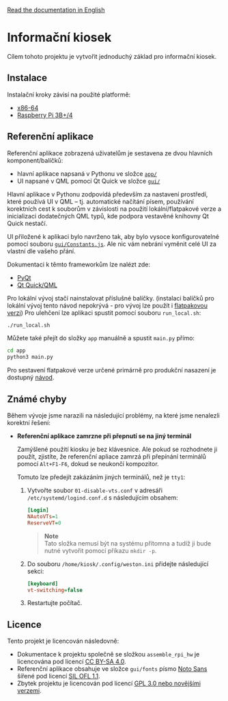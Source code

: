 [Read the documentation in English](README.md)

# Informační kiosek
Cílem tohoto projektu je vytvořit jednoduchý základ pro informační kiosek.

## Instalace
Instalační kroky závisí na použité platformě:
- [x86-64][install-x86-64]
- [Raspberry Pi 3B+/4][install-aarch64]

## Referenční aplikace
Referenční aplikace zobrazená uživatelům je sestavena ze dvou hlavních komponent/balíčků:
- hlavní aplikace napsaná v Pythonu ve složce [`app/`](app/)
- UI napsané v QML pomocí Qt Quick ve složce [`gui/`](gui/)

Hlavní aplikace v Pythonu zodpovídá především za nastavení prostředí, které používá UI v QML &ndash; tj. automatické načítání písem, používání korektních cest k souborům v závislosti na použití lokální/flatpakové verze a inicializaci dodatečných QML typů, kde podpora vestavěné knihovny Qt Quick nestačí.

UI přiložené k aplikaci bylo navrženo tak, aby bylo vysoce konfigurovatelné pomocí souboru [`gui/Constants.js`](gui/Constants.js). Ale nic vám nebrání vyměnit celé UI za vlastní dle vašeho přání.

Dokumentaci k těmto frameworkům lze nalézt zde:
- [PyQt][pyqt-docs]
- [Qt Quick/QML][qt-quick-docs]

Pro lokální vývoj stačí nainstalovat příslušné balíčky. (instalaci balíčků pro lokální vývoj tento návod nepokrývá - pro vývoj lze použít i [flatpakovou verzi][build-instructions]) Pro ulehčení lze aplikaci spustit pomocí souboru `run_local.sh`:

```bash
./run_local.sh
```

Můžete také přejít do složky `app` manuálně a spustit `main.py` přímo:

```bash
cd app
python3 main.py
```

Pro sestavení flatpakové verze určené primárně pro produkční nasazení je dostupný [návod][build-instructions].

## Známé chyby
Během vývoje jsme narazili na následující problémy, na které jsme nenalezli korektní řešení:

- **Referenční aplikace zamrzne při přepnutí se na jiný terminál**

  Zamýšlené použití kiosku je bez klávesnice. Ale pokud se rozhodnete ji použít, zjistíte, že referenční apliace zamrzá při přepínání terminálů pomocí `Alt+F1-F6`, dokud se neukončí kompozitor.

  Tomuto lze předejít zakázáním jiných terminálů, než je `tty1`:

  1. Vytvořte soubor `01-disable-vts.conf` v adresáři `/etc/systemd/logind.conf.d` s následujícím obsahem:

      ```ini
      [Login]
      NAutoVTs=1
      ReserveVT=0
      ```

      > **Note**  
      > Tato složka nemusí být na systému přítomna a tudíž ji bude nutné vytvořit pomocí příkazu `mkdir -p`.

  1. Do souboru `/home/kiosk/.config/weston.ini` přidejte následující sekci:
      ```ini
      [keyboard]
      vt-switching=false
      ```
  1. Restartujte počítač.

## Licence
Tento projekt je licencován následovně:
- Dokumentace k projektu společně se složkou `assemble_rpi_hw` je licencována pod licencí [CC BY-SA 4.0](LICENSE-DOCS).
- Referenční aplikace obsahuje ve složce `gui/fonts` písmo [Noto Sans][noto-sans] šířené pod licencí [SIL OFL 1.1](gui/fonts/OFL.txt).
- Zbytek projektu je licencován pod licencí [GPL 3.0 nebo novějšími verzemi](LICENSE).


[install-x86-64]: install_archlinux_x86-64/INSTALL.cs.md
[install-aarch64]: install_archlinux_aarch64_rpi/INSTALL.cs.md
[build-instructions]: BUILD.cs.md


[pyqt-docs]: https://www.riverbankcomputing.com/static/Docs/PyQt5/
[qt-quick-docs]: https://doc.qt.io/qt-5/qtquick-index.html
[noto-sans]: https://fonts.google.com/noto/specimen/Noto+Sans